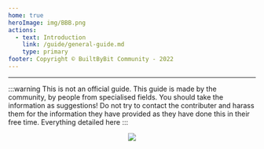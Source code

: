 ```yaml
---
home: true
heroImage: img/BBB.png
actions:
  - text: Introduction
    link: /guide/general-guide.md
    type: primary
footer: Copyright © BuiltByBit Community - 2022
---
```


---
:::warning This is not an official guide.
This guide is made by the community, by people from specialised fields. You should take the information as suggestions! Do not try to contact the contributer and harass them for the information they have provided as they have done this in their free time. Everything detailed here 
:::

<center>
<a href="https://www.netlify.com">
  <img src="https://www.netlify.com/img/global/badges/netlify-color-accent.svg"/>
</a>
</center>